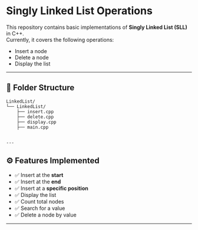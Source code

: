 # Singly Linked List Operations  

This repository contains basic implementations of **Singly Linked List (SLL)** in C++.  
Currently, it covers the following operations:  

- Insert a node  
- Delete a node  
- Display the list  

---

## 📂 Folder Structure
```text
LinkedList/
└── LinkedList/
    ├── insert.cpp
    ├── delete.cpp
    ├── display.cpp
    ├── main.cpp


---
```
## ⚙️ Features Implemented
- ✅ Insert at the **start**
- ✅ Insert at the **end**
- ✅ Insert at a **specific position**
- ✅ Display the list
- ✅ Count total nodes
- ✅ Search for a value
- ✅ Delete a node by value

---



